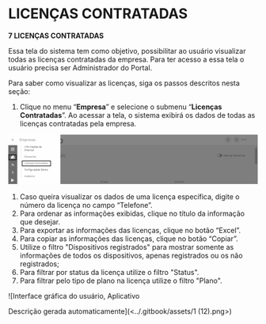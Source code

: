 # LICENÇAS CONTRATADAS

**7 LICENÇAS CONTRATADAS**

Essa tela do sistema tem como objetivo, possibilitar ao usuário visualizar todas as licenças contratadas da empresa. Para ter acesso a essa tela o usuário precisa ser Administrador do Portal.

Para saber como visualizar as licenças, siga os passos descritos nesta seção:

1. Clique no menu “**Empresa**” e selecione o submenu “**Licenças Contratadas**”. Ao acessar a tela, o sistema exibirá os dados de todas as licenças contratadas pela empresa.

![](<../.gitbook/assets/0 (13).png>)

1. Caso queira visualizar os dados de uma licença específica, digite o número da licença no campo “Telefone”.
2. Para ordenar as informações exibidas, clique no título da informação que desejar.
3. Para exportar as informações das licenças, clique no botão “Excel”.
4. Para copiar as informações das licenças, clique no botão “Copiar”.
5. Utilize o filtro "Dispositivos registrados" para mostrar somente as informações de todos os dispositivos, apenas registrados ou os não registrados;
6. Para filtrar por status da licença utilize o filtro "Status".
7. Para filtrar pelo tipo de plano na licença utilize o filtro "Plano".

![Interface gráfica do usuário, Aplicativo

Descrição gerada automaticamente](<../.gitbook/assets/1 (12).png>)
